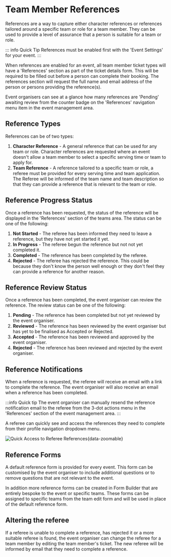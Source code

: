 # Team Member References

References are a way to capture either character references or references tailored around a specific team or role for a team member. They can be used to provide a level of assurance that a person is suitable for a team or role.

::: info Quick Tip
References must be enabled first with the 'Event Settings' for your event.
:::

When references are enabled for an event, all team member ticket types will have a 'References' section as part of the ticket details form. This will be required to be filled out before a person can complete their booking. The references section will request the full name and email address of the person or persons providing the reference(s).

Event organisers can see at a glance how many references are 'Pending' awaiting review from the counter badge on the 'References' navigation menu item in the event management area.

## Reference Types

References can be of two types:

1. **Character Reference** - A general reference that can be used for any team or role. Character references are requested where an event doesn't allow a team member to select a specific serving time or team to apply for.
2. **Team Reference** - A reference tailored to a specific team or role, a referee must be provided for every serving time and team application. The Referee will be informed of the team name and team description so that they can provide a reference that is relevant to the team or role.

## Reference Progress Status

Once a reference has been requested, the status of the reference will be displayed in the 'References' section of the teams area. The status can be one of the following:

1. **Not Started** - The referee has been informed they need to leave a reference, but they have not yet started it yet.
2. **In Progress** - The referee begun the reference but not not yet completed it.
3. **Completed** - The reference has been completed by the referee.
4. **Rejected** - The referee has rejected the reference. This could be because they don't know the person well enough or they don't feel they can provide a reference for another reason.

## Reference Review Status

Once a reference has been completed, the event organiser can review the reference. The review status can be one of the following:

1. **Pending** - The reference has been completed but not yet reviewed by the event organiser.
2. **Reviewed** - The reference has been reviewed by the event organiser but has yet to be finalised as Accepted or Rejected.
3. **Accepted** - The reference has been reviewed and approved by the event organiser.
4. **Rejected** - The reference has been reviewed and rejected by the event organiser.

## Reference Notifications

When a reference is requested, the referee will receive an email with a link to complete the reference. The event organiser will also receive an email when a reference has been completed.

:::info Quick tip
The event organiser can manually resend the reference notification email to the referee from the 3-dot actions menu in the 'References' section of the event management area.
:::

A referee can quickly see and access the references they need to complete from their profile navigation dropdown menu.

![Quick Access to Referee References](/images/profile-menu-references.png){data-zoomable}

## Reference Forms

A default reference form is provided for every event. This form can be customised by the event organiser to include additional questions or to remove questions that are not relevant to the event.

In addition more reference forms can be created in Form Builder that are entirely bespoke to the event or specific teams. These forms can be assigned to specific teams from the team edit form and will be used in place of the default reference form.

## Altering the referee

If a referee is unable to complete a reference, has rejected it or a more suitable referee is found, the event organiser can change the referee for a team member by editing the team member's ticket. The new referee will be informed by email that they need to complete a reference.
